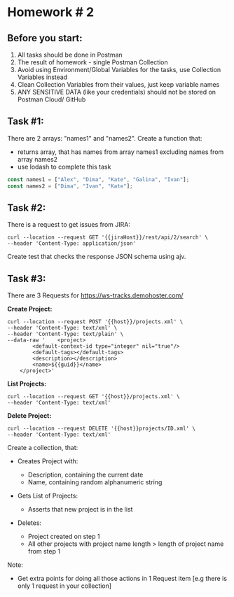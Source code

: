 # Homework # 2

## Before you start:

1. All tasks should be done in Postman
2. The result of homework - single Postman Collection
3. Avoid using Environment/Global Variables for the tasks, use Collection Variables instead
4. Clean Collection Variables from their values, just keep variable names
5. ANY SENSITIVE DATA (like your credentials) should not be stored on Postman Cloud/ GitHub

## Task #1:

There are 2 arrays: "names1" and "names2". Create a function that:
- returns array, that has names from array names1 excluding names from array names2
- use lodash to complete this task

```javascript
const names1 = ["Alex", "Dima", "Kate", "Galina", "Ivan"];
const names2 = ["Dima", "Ivan", "Kate"];
```

## Task #2:

There is a request to get issues from JIRA:
```curl
curl --location --request GET '{{jiraHost}}/rest/api/2/search' \
--header 'Content-Type: application/json' 
```

Create test that checks the response JSON schema using ajv.

## Task #3:

There are 3 Requests for https://ws-tracks.demohoster.com/

**Create Project:**

```curl
curl --location --request POST '{{host}}/projects.xml' \
--header 'Content-Type: text/xml' \
--header 'Content-Type: text/plain' \
--data-raw '    <project>
        <default-context-id type="integer" nil="true"/>
        <default-tags></default-tags>
        <description></description>
        <name>${{guid}}</name>
    </project>'
```

**List Projects:**

```curl
curl --location --request GET '{{host}}/projects.xml' \
--header 'Content-Type: text/xml'
```

**Delete Project:**

```curl
curl --location --request DELETE '{{host}}projects/ID.xml' \
--header 'Content-Type: text/xml'
```

Create a collection, that:
* Creates Project with:
  * Description, containing the current date
  * Name, containing random alphanumeric string

* Gets List of Projects:
  * Asserts that new project is in the list

* Deletes:
  * Project created on step 1
  * All other projects with project name length > length of project name from step 1

Note:
* Get extra points for doing all those actions in 1 Request item [e.g there is only 1 request in your collection]

